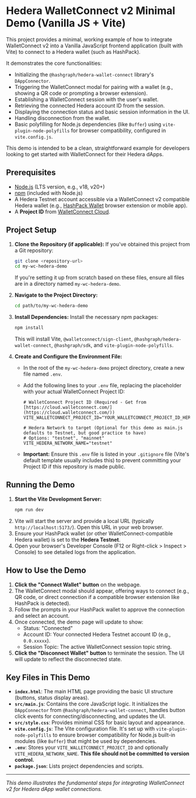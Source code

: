 # Hedera WalletConnect v2 Minimal Demo (Vanilla JS + Vite)

This project provides a minimal, working example of how to integrate WalletConnect v2 into a Vanilla JavaScript frontend application (built with Vite) to connect to a Hedera wallet (such as HashPack).

It demonstrates the core functionalities:
- Initializing the `@hashgraph/hedera-wallet-connect` library's `DAppConnector`.
- Triggering the WalletConnect modal for pairing with a wallet (e.g., showing a QR code or prompting a browser extension).
- Establishing a WalletConnect session with the user's wallet.
- Retrieving the connected Hedera account ID from the session.
- Displaying the connection status and basic session information in the UI.
- Handling disconnection from the wallet.
- Basic polyfilling for Node.js dependencies (like `Buffer`) using `vite-plugin-node-polyfills` for browser compatibility, configured in `vite.config.js`.

This demo is intended to be a clean, straightforward example for developers looking to get started with WalletConnect for their Hedera dApps.

## Prerequisites

- [Node.js](https://nodejs.org/) (LTS version, e.g., v18, v20+)
- [npm](https://www.npmjs.com/) (included with Node.js)
- A Hedera Testnet account accessible via a WalletConnect v2 compatible Hedera wallet (e.g., [HashPack Wallet](https://www.hashpack.app/) browser extension or mobile app).
- A **Project ID** from [WalletConnect Cloud](https://cloud.walletconnect.com/).

## Project Setup

1.  **Clone the Repository (if applicable):**
    If you've obtained this project from a Git repository:
    ```bash
    git clone <repository-url>
    cd my-wc-hedera-demo 
    ```
    If you're setting it up from scratch based on these files, ensure all files are in a directory named `my-wc-hedera-demo`.

2.  **Navigate to the Project Directory:**
    ```bash
    cd path/to/my-wc-hedera-demo
    ```

3.  **Install Dependencies:**
    Install the necessary npm packages:
    ```bash
    npm install
    ```
    This will install Vite, `@walletconnect/sign-client`, `@hashgraph/hedera-wallet-connect`, `@hashgraph/sdk`, and `vite-plugin-node-polyfills`.

4.  **Create and Configure the Environment File:**
    * In the root of the `my-wc-hedera-demo` project directory, create a new file named `.env`.
    * Add the following lines to your `.env` file, replacing the placeholder with your actual WalletConnect Project ID:

        ```env
        # WalletConnect Project ID (Required - Get from [https://cloud.walletconnect.com/](https://cloud.walletconnect.com/))
        VITE_WALLETCONNECT_PROJECT_ID="YOUR_WALLETCONNECT_PROJECT_ID_HERE"

        # Hedera Network to target (Optional for this demo as main.js defaults to Testnet, but good practice to have)
        # Options: "testnet", "mainnet"
        VITE_HEDERA_NETWORK_NAME="testnet"
        ```
    * **Important:** Ensure this `.env` file is listed in your `.gitignore` file (Vite's default template usually includes this) to prevent committing your Project ID if this repository is made public.

## Running the Demo

1.  **Start the Vite Development Server:**
    ```bash
    npm run dev
    ```
2.  Vite will start the server and provide a local URL (typically `http://localhost:5173/`). Open this URL in your web browser.
3.  Ensure your HashPack wallet (or other WalletConnect-compatible Hedera wallet) is set to the **Hedera Testnet**.
4.  Open your browser's Developer Console (F12 or Right-click > Inspect > Console) to see detailed logs from the application.

## How to Use the Demo

1.  **Click the "Connect Wallet" button** on the webpage.
2.  The WalletConnect modal should appear, offering ways to connect (e.g., QR code, or direct connection if a compatible browser extension like HashPack is detected).
3.  Follow the prompts in your HashPack wallet to approve the connection and select an account.
4.  Once connected, the demo page will update to show:
    * Status: "Connected"
    * Account ID: Your connected Hedera Testnet account ID (e.g., `0.0.xxxxx`).
    * Session Topic: The active WalletConnect session topic string.
5.  **Click the "Disconnect Wallet" button** to terminate the session. The UI will update to reflect the disconnected state.

## Key Files in This Demo

-   **`index.html`**: The main HTML page providing the basic UI structure (buttons, status display areas).
-   **`src/main.js`**: Contains the core JavaScript logic. It initializes the `DAppConnector` from `@hashgraph/hedera-wallet-connect`, handles button click events for connecting/disconnecting, and updates the UI.
-   **`src/style.css`**: Provides minimal CSS for basic layout and appearance.
-   **`vite.config.js`**: The Vite configuration file. It's set up with `vite-plugin-node-polyfills` to ensure browser compatibility for Node.js built-in modules (like `Buffer`) that might be used by dependencies.
-   **`.env`**: Stores your `VITE_WALLETCONNECT_PROJECT_ID` and optionally `VITE_HEDERA_NETWORK_NAME`. **This file should not be committed to version control.**
-   **`package.json`**: Lists project dependencies and scripts.

---
*This demo illustrates the fundamental steps for integrating WalletConnect v2 for Hedera dApp wallet connections.*